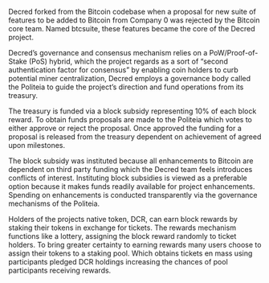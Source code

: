Decred forked from the Bitcoin codebase when a proposal for new suite of features to be added to Bitcoin from Company 0 was rejected by the Bitcoin core team. Named btcsuite, these features became the core of the Decred project.

Decred’s governance and consensus mechanism relies on a PoW/Proof-of-Stake (PoS) hybrid, which the project regards as a sort of “second authentication factor for consensus” by enabling coin holders to curb potential miner centralization, Decred employs a governance body called the Politeia to guide the project’s direction and fund operations from its treasury.

The treasury is funded via a block subsidy representing 10% of each block reward. To obtain funds proposals are made to the Politeia which votes to either approve or reject the proposal. Once approved the funding for a proposal is released from the treasury dependent on achievement of agreed upon milestones.

The block subsidy was instituted because all enhancements to Bitcoin are dependent on third party funding which the Decred team feels introduces conflicts of interest. Instituting block subsidies is viewed as a preferable option because it makes funds readily available for project enhancements.  Spending on enhancements is conducted transparently via the governance mechanisms of the Politeia.

Holders of the projects native token, DCR, can earn block rewards by staking their tokens in exchange for tickets. The rewards mechanism functions like a lottery, assigning the block reward randomly to ticket holders. To bring greater certainty to earning rewards many users choose to assign their tokens to a staking pool. Which obtains tickets en mass using participants pledged DCR holdings increasing the chances of pool participants receiving rewards.
